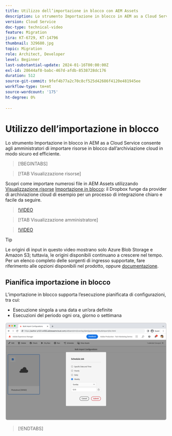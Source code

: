 ```yaml
---
title: Utilizzo dell’importazione in blocco con AEM Assets
description: Lo strumento Importazione in blocco in AEM as a Cloud Service consente agli amministratori di importare risorse in blocco dall’archiviazione cloud (Azure Blob Storage o Amazon S3) in modo sicuro ed efficiente.
version: Cloud Service
doc-type: technical-video
feature: Migration
jira: KT-6729, KT-14796
thumbnail: 329680.jpg
topic: Migration
role: Architect, Developer
level: Beginner
last-substantial-update: 2024-01-16T00:00:00Z
exl-id: 28644af8-babc-467d-afdb-8538728dc176
duration: 512
source-git-commit: 9fef4b77a2c70c8cf525d42686f4120e481945ee
workflow-type: tm+mt
source-wordcount: '175'
ht-degree: 0%

---
```


# Utilizzo dell’importazione in blocco

Lo strumento Importazione in blocco in AEM as a Cloud Service consente agli amministratori di importare risorse in blocco dall’archiviazione cloud in modo sicuro ed efficiente.

>[!BEGINTABS]

>[!TAB Visualizzazione risorse]

Scopri come importare numerosi file in AEM Assets utilizzando [Visualizzazione risorse](https://experienceleague.adobe.com/docs/experience-manager-cloud-service/content/assets/assets-view/assets-view-introduction.html) [Importazione in blocco](https://experienceleague.adobe.com/docs/experience-manager-cloud-service/content/assets/assets-view/bulk-import-assets-view.html): il Dropbox funge da provider di archiviazione cloud di esempio per un processo di integrazione chiaro e facile da seguire.

>[!VIDEO](https://video.tv.adobe.com/v/3426857/?learn=on)

>[!TAB Visualizzazione amministratore]

>[!VIDEO](https://video.tv.adobe.com/v/329680?quality=12&learn=on)

>[!TIP]
>
> Le origini di input in questo video mostrano solo Azure Blob Storage e Amazon S3; tuttavia, le origini disponibili continuano a crescere nel tempo. Per un elenco completo delle sorgenti di ingresso supportate, fare riferimento alle opzioni disponibili nel prodotto, oppure [documentazione](https://experienceleague.adobe.com/docs/experience-manager-cloud-service/content/assets/manage/add-assets.html#bulk-upload).

## Pianifica importazione in blocco

L’importazione in blocco supporta l’esecuzione pianificata di configurazioni, tra cui:

+ Esecuzione singola a una data e un’ora definite
+ Esecuzioni del periodo ogni ora, giorno o settimana

![Pianificazione importazione in blocco](./assets/bulk-import/schedule.png)

>[!ENDTABS]
